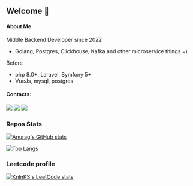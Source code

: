 ## Welcome 👋

#### About Me
Middle Backend Developer since 2022
- Golang, Postgres, Clickhouse, Kafka and other microservice things =)

Before
- php 8.0+, Laravel, Symfony 5+
- VueJs, mysql, postgres

#### Contacts:
<a href = "https://www.linkedin.com/in/alexander-shander-9a6782106/"><img src="https://img.shields.io/badge/LinkedIn-0077B5?style=for-the-badge&logo=linkedin&logoColor=white" /></a>
<a href = "https://t.me/cranky4"><img src="https://img.shields.io/badge/telegram-229ED9?style=for-the-badge&logo=telegram&logoColor=white" /></a>
<a href="mailto:sylvl0n@yandex.ru"><img src="https://img.shields.io/badge/mail-c71610?style=for-the-badge&logo=gmail&logoColor=white" /></a>

### Repos Stats
[![Anurag's GitHub stats](https://github-readme-stats.vercel.app/api?username=cranky4&show_icons=true&theme=dracula)](https://github.com/anuraghazra/github-readme-stats)

[![Top Langs](https://github-readme-stats.vercel.app/api/top-langs/?username=cranky4&layout=compact&theme=react)](https://github.com/anuraghazra/github-readme-stats)

### Leetcode profile
[![KnlnKS's LeetCode stats](https://leetcode-stats-six.vercel.app/?username=cranky4&theme=dark)](https://leetcode.com/cranky4/)
